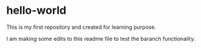 # hello-world
This is my first repository and created for learning purpose.

I am making some edits to this readme file to test the baranch functionality. 
